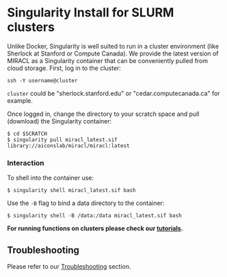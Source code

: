 # Singularity Install for SLURM clusters 

Unlike Docker, Singularity is well suited to run in a cluster environment (like Sherlock at Stanford or Compute Canada). We provide the latest version of MIRACL as a Singularity container that can be conveniently pulled from cloud storage. First, log in to the cluster:

    ssh -Y username@cluster

`cluster` could be "sherlock.stanford.edu" or "cedar.computecanada.ca" for example.

Once logged in, change the directory to your scratch space and pull (download) the Singularity container:

    $ cd $SCRATCH
    $ singularity pull miracl_latest.sif library://aiconslab/miracl/miracl:latest

### Interaction

To shell into the container use:

    $ singularity shell miracl_latest.sif bash

Use the `-B` flag to bind a data directory to the container:

    $ singularity shell -B /data:/data miracl_latest.sif bash

**For running functions on clusters please check our [tutorials](tutorials.md).**

## Troubleshooting

Please refer to our [Troubleshooting](troubleshooting.md) section.
